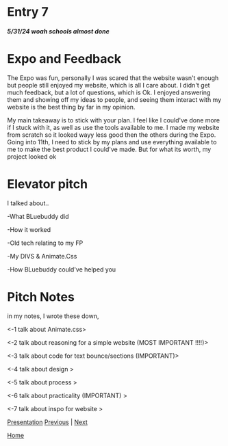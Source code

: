 # Entry 7
##### 5/31/24 woah schools almost done

# Expo and Feedback
The Expo was fun, personally I was scared that the website wasn't enough but people still enjoyed my website, which is all I care about. I didn't get much feedback, but a lot of questions, which is Ok. I enjoyed answering them and showing off my ideas to people, and seeing them interact with my website is the best thing by far in my opinion.

My main takeaway is to stick with your plan. I feel like I could've done more if I stuck with it, as well as use the tools available to me. I made my website from scratch so it looked wayy less good then the others during the Expo. Going into 11th, I need to stick by my plans and use everything available to me to make the best product I could've made. But for what its worth, my project looked ok

# Elevator pitch
I talked about..

-What BLuebuddy did

-How it worked

-Old tech relating to my FP

-My DIVS & Animate.Css

-How BLuebuddy could've helped you

# Pitch Notes
in my notes, I wrote these down, 

<-1 talk about Animate.css>

<-2 talk about reasoning for a simple website (MOST IMPORTANT !!!!)>

<-3 talk about code for text bounce/sections (IMPORTANT)>

<-4 talk about design >

<-5 talk about process >

<-6 talk about practicality (IMPORTANT) >

<-7 talk about inspo for website >

[Presentation](https://docs.google.com/presentation/d/1IUTzTpRiIERNefs3Co4K2furdJ89GMkRDs_zNDe2bbA/edit)
[Previous](entry06.md) | [Next](entry08.md)

[Home](../README.md)
